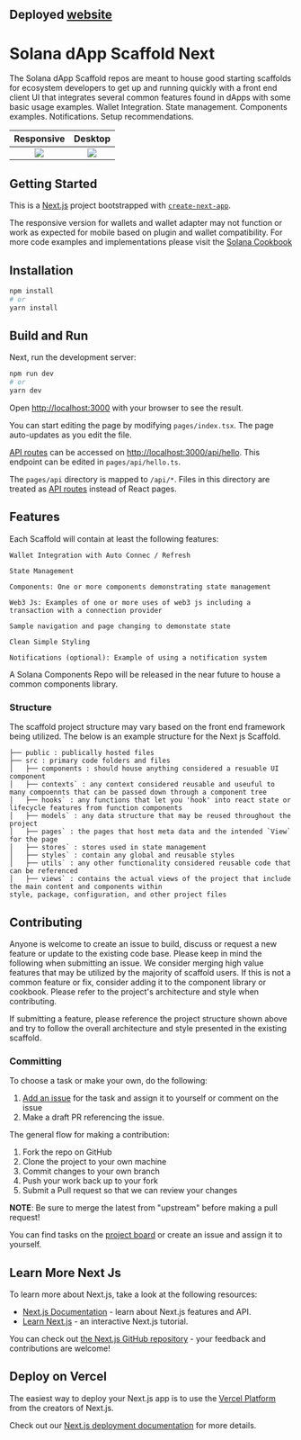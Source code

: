 ## Deployed <a href="https://solana-bank.vercel.app/basics">website</a>

# Solana dApp Scaffold Next

The Solana dApp Scaffold repos are meant to house good starting scaffolds for ecosystem developers to get up and running quickly with a front end client UI that integrates several common features found in dApps with some basic usage examples. Wallet Integration. State management. Components examples. Notifications. Setup recommendations.

Responsive                     |  Desktop
:-------------------------:|:-------------------------:
![](scaffold-mobile.png)  |  ![](scaffold-desktop.png)

## Getting Started

This is a [Next.js](https://nextjs.org/) project bootstrapped with [`create-next-app`](https://github.com/vercel/next.js/tree/canary/packages/create-next-app).

The responsive version for wallets and wallet adapter may not function or work as expected for mobile based on plugin and wallet compatibility. For more code examples and implementations please visit the [Solana Cookbook](https://solanacookbook.com/)

## Installation

```bash
npm install
# or
yarn install
```

## Build and Run

Next, run the development server:

```bash
npm run dev
# or
yarn dev
```

Open [http://localhost:3000](http://localhost:3000) with your browser to see the result.

You can start editing the page by modifying `pages/index.tsx`. The page auto-updates as you edit the file.

[API routes](https://nextjs.org/docs/api-routes/introduction) can be accessed on [http://localhost:3000/api/hello](http://localhost:3000/api/hello). This endpoint can be edited in `pages/api/hello.ts`.

The `pages/api` directory is mapped to `/api/*`. Files in this directory are treated as [API routes](https://nextjs.org/docs/api-routes/introduction) instead of React pages.

## Features

Each Scaffold will contain at least the following features:

```
Wallet Integration with Auto Connec / Refresh

State Management

Components: One or more components demonstrating state management

Web3 Js: Examples of one or more uses of web3 js including a transaction with a connection provider

Sample navigation and page changing to demonstate state

Clean Simple Styling 

Notifications (optional): Example of using a notification system

```

A Solana Components Repo will be released in the near future to house a common components library.


### Structure

The scaffold project structure may vary based on the front end framework being utilized. The below is an example structure for the Next js Scaffold.
 
```
├── public : publically hosted files
├── src : primary code folders and files 
│   ├── components : should house anything considered a resuable UI component
│   ├── contexts` : any context considered reusable and useuful to many compoennts that can be passed down through a component tree
│   ├── hooks` : any functions that let you 'hook' into react state or lifecycle features from function components
│   ├── models` : any data structure that may be reused throughout the project
│   ├── pages` : the pages that host meta data and the intended `View` for the page
│   ├── stores` : stores used in state management
│   ├── styles` : contain any global and reusable styles
│   ├── utils` : any other functionality considered reusable code that can be referenced
│   ├── views` : contains the actual views of the project that include the main content and components within
style, package, configuration, and other project files

```

## Contributing

Anyone is welcome to create an issue to build, discuss or request a new feature or update to the existing code base. Please keep in mind the following when submitting an issue. We consider merging high value features that may be utilized by the majority of scaffold users. If this is not a common feature or fix, consider adding it to the component library or cookbook. Please refer to the project's architecture and style when contributing. 

If submitting a feature, please reference the project structure shown above and try to follow the overall architecture and style presented in the existing scaffold.

### Committing

To choose a task or make your own, do the following:

1. [Add an issue](https://github.com/solana-dev-adv/solana-dapp-next/issues/new) for the task and assign it to yourself or comment on the issue
2. Make a draft PR referencing the issue.

The general flow for making a contribution:

1. Fork the repo on GitHub
2. Clone the project to your own machine
3. Commit changes to your own branch
4. Push your work back up to your fork
5. Submit a Pull request so that we can review your changes

**NOTE**: Be sure to merge the latest from "upstream" before making a 
pull request!

You can find tasks on the [project board](https://github.com/solana-dev-adv/solana-dapp-next/projects/1) 
or create an issue and assign it to yourself.


## Learn More Next Js

To learn more about Next.js, take a look at the following resources:

- [Next.js Documentation](https://nextjs.org/docs) - learn about Next.js features and API.
- [Learn Next.js](https://nextjs.org/learn) - an interactive Next.js tutorial.

You can check out [the Next.js GitHub repository](https://github.com/vercel/next.js/) - your feedback and contributions are welcome!

## Deploy on Vercel

The easiest way to deploy your Next.js app is to use the [Vercel Platform](https://vercel.com/new?utm_medium=default-template&filter=next.js&utm_source=create-next-app&utm_campaign=create-next-app-readme) from the creators of Next.js.

Check out our [Next.js deployment documentation](https://nextjs.org/docs/deployment) for more details.
